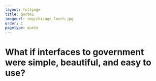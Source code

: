 ```yaml
---
layout: fullpage
title: quote1
imageurl: img/chicago_lunch.jpg
order: 1
pagetype: quote
---
```



What if interfaces to government were simple, beautiful, and easy to use?
================
